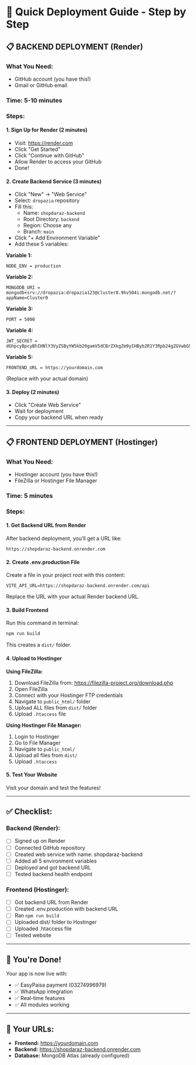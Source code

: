 # 🚀 Quick Deployment Guide - Step by Step

## 📋 BACKEND DEPLOYMENT (Render)

### What You Need:
- GitHub account (you have this!)
- Gmail or GitHub email

### Time: 5-10 minutes

### Steps:

#### 1. Sign Up for Render (2 minutes)
- Visit: https://render.com
- Click "Get Started"
- Click "Continue with GitHub"
- Allow Render to access your GitHub
- Done!

#### 2. Create Backend Service (3 minutes)
- Click "New" → "Web Service"
- Select: `dropazia` repository
- Fill this:
  - Name: `shopdaraz-backend`
  - Root Directory: `backend`
  - Region: Choose any
  - Branch: `main`
- Click "+ Add Environment Variable"
- Add these 5 variables:

**Variable 1:**
```
NODE_ENV = production
```

**Variable 2:**
```
MONGODB_URI = mongodb+srv://dropazia:dropazia123@cluster0.9hv504i.mongodb.net/?appName=Cluster0
```

**Variable 3:**
```
PORT = 5000
```

**Variable 4:**
```
JWT_SECRET = dGhpcyBpcyBhIHNlY3VyZSByYW5kb20gamV5dCBrZXkgZm9yIHByb2R1Y3Rpb24gZGVwbG95bWVudA
```

**Variable 5:**
```
FRONTEND_URL = https://yourdomain.com
```
(Replace with your actual domain)

#### 3. Deploy (2 minutes)
- Click "Create Web Service"
- Wait for deployment
- Copy your backend URL when ready

---

## 📋 FRONTEND DEPLOYMENT (Hostinger)

### What You Need:
- Hostinger account (you have this!)
- FileZilla or Hostinger File Manager

### Time: 5 minutes

### Steps:

#### 1. Get Backend URL from Render
After backend deployment, you'll get a URL like:
```
https://shopdaraz-backend.onrender.com
```

#### 2. Create .env.production File
Create a file in your project root with this content:

```env
VITE_API_URL=https://shopdaraz-backend.onrender.com/api
```

Replace the URL with your actual Render backend URL.

#### 3. Build Frontend
Run this command in terminal:

```bash
npm run build
```

This creates a `dist/` folder.

#### 4. Upload to Hostinger

**Using FileZilla:**
1. Download FileZilla from: https://filezilla-project.org/download.php
2. Open FileZilla
3. Connect with your Hostinger FTP credentials
4. Navigate to `public_html/` folder
5. Upload ALL files from `dist/` folder
6. Upload `.htaccess` file

**Using Hostinger File Manager:**
1. Login to Hostinger
2. Go to File Manager
3. Navigate to `public_html/`
4. Upload all files from `dist/`
5. Upload `.htaccess`

#### 5. Test Your Website
Visit your domain and test the features!

---

## ✅ Checklist:

### Backend (Render):
- [ ] Signed up on Render
- [ ] Connected GitHub repository
- [ ] Created web service with name: shopdaraz-backend
- [ ] Added all 5 environment variables
- [ ] Deployed and got backend URL
- [ ] Tested backend health endpoint

### Frontend (Hostinger):
- [ ] Got backend URL from Render
- [ ] Created .env.production with backend URL
- [ ] Ran `npm run build`
- [ ] Uploaded dist/ folder to Hostinger
- [ ] Uploaded .htaccess file
- [ ] Tested website

---

## 🎉 You're Done!

Your app is now live with:
- ✅ EasyPaisa payment (03274996979)
- ✅ WhatsApp integration
- ✅ Real-time features
- ✅ All modules working

---

## 🔗 Your URLs:

- **Frontend:** https://yourdomain.com
- **Backend:** https://shopdaraz-backend.onrender.com
- **Database:** MongoDB Atlas (already configured)

